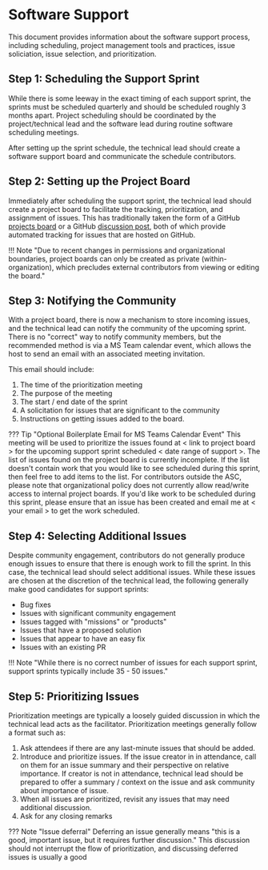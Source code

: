 # Software Support
This document provides information about the software support process, including scheduling, project management tools and practices, issue soliciation, issue selection, and prioritization.


## Step 1: Scheduling the Support Sprint
While there is some leeway in the exact timing of each support sprint, the sprints must be scheduled quarterly and should be scheduled roughly 3 months apart. Project scheduling should be coordinated by the project/technical lead and the software lead during routine software scheduling meetings.

After setting up the sprint schedule, the technical lead should create a software support board and communicate the schedule contributors.

## Step 2: Setting up the Project Board
Immediately after scheduling the support sprint, the technical lead should create a project board to facilitate the tracking, prioritization, and assignment of issues.  This has traditionally taken the form of a GitHub [projects board](https://github.com/orgs/DOI-USGS/teams/astrogeology-developers/projects) or a GitHub [discussion post](https://github.com/DOI-USGS/ISIS3/discussions), both of which provide automated tracking for issues that are hosted on GitHub. 

!!! Note "Due to recent changes in permissions and organizational boundaries, project boards can only be created as private (within-organization), which precludes external contributors from viewing or editing the board."

## Step 3: Notifying the Community
With a project board, there is now a mechanism to store incoming issues, and the technical lead can notify the community of the upcoming sprint.  There is no "correct" way to notify community members, but the recommended method is via a MS Team calendar event, which allows the host to send an email with an associated meeting invitation.

This email should include:

1. The time of the prioritization meeting
1. The purpose of the meeting
1. The start / end date of the sprint
1. A solicitation for issues that are significant to the community
1. Instructions on getting issues added to the board.


??? Tip "Optional Boilerplate Email for MS Teams Calendar Event"
    This meeting will be used to prioritize the issues found at < link to project board > for the upcoming support sprint scheduled < date range of support >.  The list of issues found on the project board is currently incomplete.  If the list doesn't contain work that you would like to see scheduled during this sprint, then feel free to add items to the list.  For contributors outside the ASC, please note that organizational policy does not currently allow read/write access to internal project boards.  If you'd like work to be scheduled during this sprint, please ensure that an issue has been created and email me at < your email > to get the work scheduled.


## Step 4: Selecting Additional Issues
Despite community engagement, contributors do not generally produce enough issues to ensure that there is enough work to fill the sprint.  In this case, the technical lead should select additional issues.  While these issues are chosen at the discretion of the technical lead, the following generally make good candidates for support sprints:

- Bug fixes
- Issues with significant community engagement
- Issues tagged with "missions" or "products"
- Issues that have a proposed solution
- Issues that appear to have an easy fix
- Issues with an existing PR

!!! Note "While there is no correct number of issues for each support sprint, support sprints typically include 35 - 50 issues."

## Step 5: Prioritizing Issues
Prioritization meetings are typically a loosely guided discussion in which the technical lead acts as the facilitator.  Prioritization meetings generally follow a format such as:

1. Ask attendees if there are any last-minute issues that should be added.
1. Introduce and prioritize issues.  If the issue creator in in attendance, call on them for an issue summary and their perspective on relative importance.  If creator is not in attendance, technical lead should be prepared to offer a summary / context on the issue and ask community about importance of issue.
1. When all issues are prioritized, revisit any issues that may need additional discussion.
1. Ask for any closing remarks

??? Note "Issue deferral"
    Deferring an issue generally means "this is a good, important issue, but it requires further discussion." This discussion should not interrupt the flow of prioritization, and discussing deferred issues is usually a good